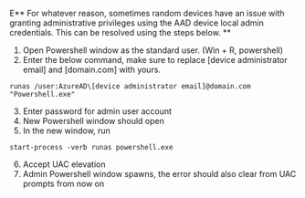 E** For whatever reason, sometimes random devices have an issue with granting administrative privileges using the AAD device local admin credentials. 
This can be resolved using the steps below. ** <br>
1. Open Powershell window as the standard user. (Win + R, powershell) 
2. Enter the below command, make sure to replace [device administrator email] and [domain.com] with yours.

```
runas /user:AzureAD\[device administrator email]@domain.com "Powershell.exe"
```

3. Enter password for admin user account
4. New Powershell window should open
5. In the new window, run 

```
start-process -verb runas powershell.exe
```

6. Accept UAC elevation
7. Admin Powershell window spawns, the error should also clear from UAC prompts from now on
